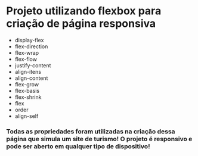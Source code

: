 # Projeto utilizando flexbox para criação de página responsiva



* display-flex
* flex-direction
* flex-wrap
* flex-flow
* justify-content
* align-itens
* align-content
* flex-grow
* flex-basis
* flex-shrink
* flex
* order
* align-self



### Todas as propriedades foram utilizadas na criação dessa página que simula um site de turismo! O projeto é responsivo e pode ser aberto em qualquer tipo de dispositivo!


